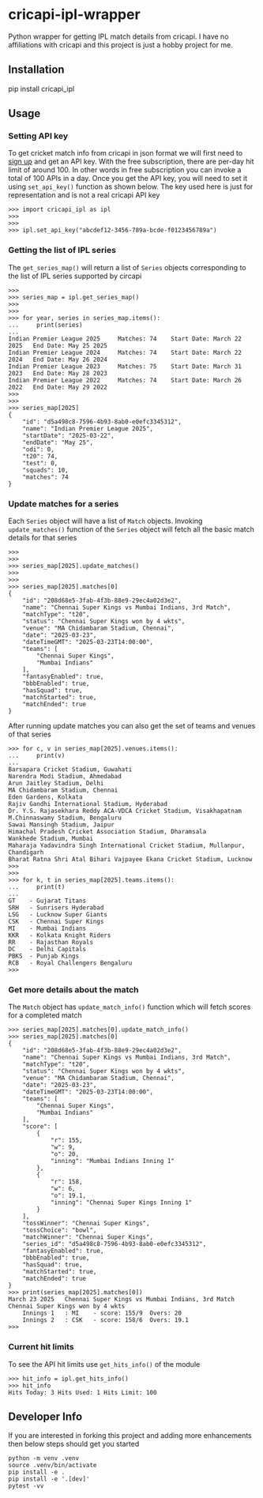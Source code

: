 # cricapi-ipl-wrapper
Python wrapper for getting IPL match details from cricapi. I have no affiliations with cricapi and this project is just a hobby project for me.

## Installation
pip install cricapi_ipl

## Usage
### Setting API key
To get cricket match info from cricapi in json format we will first need to [sign up](https://cricketdata.org/member.aspx) and get an API key. With the free subscription, there are per-day hit limit of around 100. In other words in free subscription you can invoke a total of 100 APIs in a day. Once you get the API key, you will need to set it using `set_api_key()` function as shown below. The key used here is just for representation and is not a real cricapi API key
```
>>> import cricapi_ipl as ipl
>>>
>>>
>>> ipl.set_api_key("abcdef12-3456-789a-bcde-f0123456789a")
```

### Getting the list of IPL series
The `get_series_map()` will return a list of `Series` objects corresponding to the list of IPL series supported by circapi
```
>>>
>>> series_map = ipl.get_series_map()
>>>
>>>
>>> for year, series in series_map.items():
...     print(series)
...
Indian Premier League 2025     Matches: 74    Start Date: March 22 2025   End Date: May 25 2025
Indian Premier League 2024     Matches: 74    Start Date: March 22 2024   End Date: May 26 2024
Indian Premier League 2023     Matches: 75    Start Date: March 31 2023   End Date: May 28 2023
Indian Premier League 2022     Matches: 74    Start Date: March 26 2022   End Date: May 29 2022
>>>
>>>
>>> series_map[2025]
{
    "id": "d5a498c8-7596-4b93-8ab0-e0efc3345312",
    "name": "Indian Premier League 2025",
    "startDate": "2025-03-22",
    "endDate": "May 25",
    "odi": 0,
    "t20": 74,
    "test": 0,
    "squads": 10,
    "matches": 74
}
```

### Update matches for a series
Each `Series` object will have a list of `Match` objects. Invoking `update_matches()` function of the `Series` object will fetch all the basic match details for that series
```
>>>
>>>
>>> series_map[2025].update_matches()
>>>
>>>
>>> series_map[2025].matches[0]
{
    "id": "208d68e5-3fab-4f3b-88e9-29ec4a02d3e2",
    "name": "Chennai Super Kings vs Mumbai Indians, 3rd Match",
    "matchType": "t20",
    "status": "Chennai Super Kings won by 4 wkts",
    "venue": "MA Chidambaram Stadium, Chennai",
    "date": "2025-03-23",
    "dateTimeGMT": "2025-03-23T14:00:00",
    "teams": [
        "Chennai Super Kings",
        "Mumbai Indians"
    ],
    "fantasyEnabled": true,
    "bbbEnabled": true,
    "hasSquad": true,
    "matchStarted": true,
    "matchEnded": true
}
```

After running update matches you can also get the set of teams and venues of that series
```
>>> for c, v in series_map[2025].venues.items():
...     print(v)
...
Barsapara Cricket Stadium, Guwahati
Narendra Modi Stadium, Ahmedabad
Arun Jaitley Stadium, Delhi
MA Chidambaram Stadium, Chennai
Eden Gardens, Kolkata
Rajiv Gandhi International Stadium, Hyderabad
Dr. Y.S. Rajasekhara Reddy ACA-VDCA Cricket Stadium, Visakhapatnam
M.Chinnaswamy Stadium, Bengaluru
Sawai Mansingh Stadium, Jaipur
Himachal Pradesh Cricket Association Stadium, Dharamsala
Wankhede Stadium, Mumbai
Maharaja Yadavindra Singh International Cricket Stadium, Mullanpur, Chandigarh
Bharat Ratna Shri Atal Bihari Vajpayee Ekana Cricket Stadium, Lucknow
>>>
>>>
>>> for k, t in series_map[2025].teams.items():
...     print(t)
...
GT    - Gujarat Titans
SRH   - Sunrisers Hyderabad
LSG   - Lucknow Super Giants
CSK   - Chennai Super Kings
MI    - Mumbai Indians
KKR   - Kolkata Knight Riders
RR    - Rajasthan Royals
DC    - Delhi Capitals
PBKS  - Punjab Kings
RCB   - Royal Challengers Bengaluru
>>>
```

### Get more details about the match
The `Match` object has `update_match_info()` function which will fetch scores for a completed match
```
>>> series_map[2025].matches[0].update_match_info()
>>> series_map[2025].matches[0]
{
    "id": "208d68e5-3fab-4f3b-88e9-29ec4a02d3e2",
    "name": "Chennai Super Kings vs Mumbai Indians, 3rd Match",
    "matchType": "t20",
    "status": "Chennai Super Kings won by 4 wkts",
    "venue": "MA Chidambaram Stadium, Chennai",
    "date": "2025-03-23",
    "dateTimeGMT": "2025-03-23T14:00:00",
    "teams": [
        "Chennai Super Kings",
        "Mumbai Indians"
    ],
    "score": [
        {
            "r": 155,
            "w": 9,
            "o": 20,
            "inning": "Mumbai Indians Inning 1"
        },
        {
            "r": 158,
            "w": 6,
            "o": 19.1,
            "inning": "Chennai Super Kings Inning 1"
        }
    ],
    "tossWinner": "Chennai Super Kings",
    "tossChoice": "bowl",
    "matchWinner": "Chennai Super Kings",
    "series_id": "d5a498c8-7596-4b93-8ab0-e0efc3345312",
    "fantasyEnabled": true,
    "bbbEnabled": true,
    "hasSquad": true,
    "matchStarted": true,
    "matchEnded": true
}
>>> print(series_map[2025].matches[0])
March 23 2025   Chennai Super Kings vs Mumbai Indians, 3rd Match Chennai Super Kings won by 4 wkts
	Innings 1   : MI    - score: 155/9  Overs: 20
	Innings 2   : CSK   - score: 158/6  Overs: 19.1
>>>
```

### Current hit limits
To see the API hit limits use `get_hits_info()` of the module
```
>>> hit_info = ipl.get_hits_info()
>>> hit_info
Hits Today: 3 Hits Used: 1 Hits Limit: 100
```

## Developer Info
If you are interested in forking this project and adding more enhancements then below steps should get you started

```
python -m venv .venv
source .venv/bin/activate
pip install -e .
pip install -e '.[dev]'
pytest -vv
```
